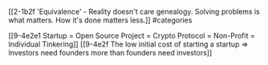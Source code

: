 [[2-1b2f 'Equivalence' - Reality doesn't care genealogy. Solving problems is what matters. How it's done matters less.]]
#categories 

[[9-4e2e1 Startup = Open Source Project = Crypto Protocol = Non-Profit = Individual Tinkering]]
[[9-4e2f The low initial cost of starting a startup ⇒ Investors need founders more than founders need investors]]